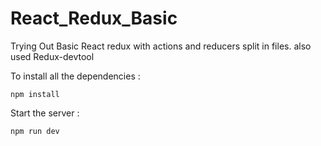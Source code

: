 # React_Redux_Basic
Trying Out Basic React redux with actions and reducers split in files. also used Redux-devtool


To install all the dependencies :

```
npm install
```

Start the server : 

```
npm run dev
```
